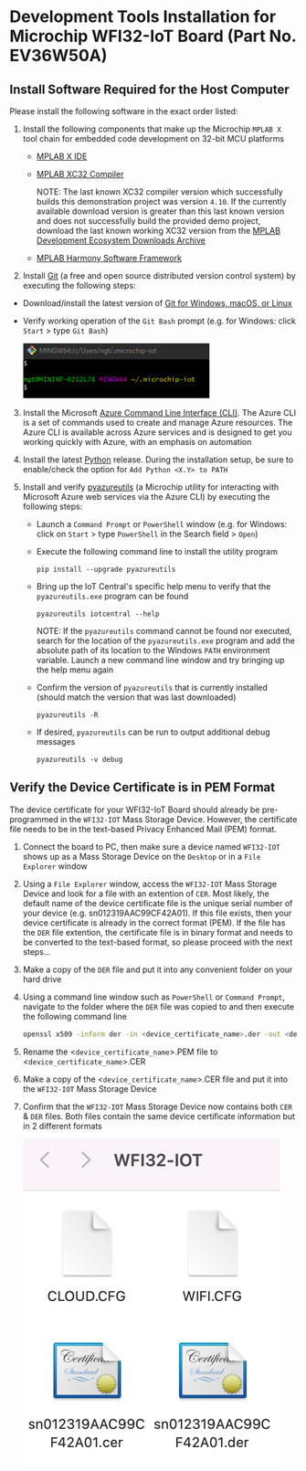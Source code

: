 # Development Tools Installation for Microchip WFI32-IoT Board (Part No. EV36W50A)

## Install Software Required for the Host Computer

Please install the following software in the exact order listed:

1. Install the following components that make up the Microchip `MPLAB X` tool chain for embedded code development on 32-bit MCU platforms

    - [MPLAB X IDE](https://www.microchip.com/mplab/mplab-x-ide)

    - [MPLAB XC32 Compiler](https://www.microchip.com/en-us/development-tools-tools-and-software/mplab-xc-compilers#tabs)

        NOTE: The last known XC32 compiler version which successfully builds this demonstration project was version `4.10`.  If the currently available download version is greater than this last known version and does not successfully build the provided demo project, download the last known working XC32 version from the [MPLAB Development Ecosystem Downloads Archive](https://www.microchip.com/en-us/tools-resources/archives/mplab-ecosystem)

    - [MPLAB Harmony Software Framework](https://microchipdeveloper.com/harmony3:mhc-overview)

2. Install [Git](https://git-scm.com) (a free and open source distributed version control system) by executing the following steps:

- Download/install the latest version of [Git for Windows, macOS, or Linux](https://git-scm.com/downloads)

- Verify working operation of the `Git Bash` prompt (e.g. for Windows: click `Start` > type `Git Bash`)

    <img src=".//media/image15.png"/>

3. Install the Microsoft [Azure Command Line Interface (CLI)](https://docs.microsoft.com/cli/azure/?view=azure-cli-latest). The Azure CLI is a set of commands used to create and manage Azure resources. The Azure CLI is available across Azure services and is designed to get you working quickly with Azure, with an emphasis on automation

4. Install the latest [Python](https://www.python.org) release. During the installation setup, be sure to enable/check the option for `Add Python <X.Y> to PATH`

5. Install and verify [pyazureutils](https://pypi.org/project/pyazureutils/) (a Microchip utility for interacting with Microsoft Azure web services via the Azure CLI) by executing the following steps:

   - Launch a `Command Prompt` or `PowerShell` window (e.g. for Windows: click on `Start` > type `PowerShell` in the Search field > `Open`)
   - Execute the following command line to install the utility program

        ```shell
        pip install --upgrade pyazureutils
        ```
   - Bring up the IoT Central's specific help menu to verify that the `pyazureutils.exe` program can be found
 
        ```shell
        pyazureutils iotcentral --help
        ```

        NOTE: If the `pyazureutils` command cannot be found nor executed, search for the location of the `pyazureutils.exe` program and add the absolute path of its location to the Windows `PATH` environment variable. Launch a new command line window and try bringing up the help menu again

    - Confirm the version of `pyazureutils` that is currently installed (should match the version that was last downloaded)
 
        ```shell
        pyazureutils -R
        ```
    - If desired, `pyazureutils` can be run to output additional debug messages
 
        ```shell
        pyazureutils -v debug
        ```
## Verify the Device Certificate is in PEM Format

 The device certificate for your WFI32-IoT Board should already be pre-programmed in the `WFI32-IOT` Mass Storage Device. However, the certificate file needs to be in the text-based Privacy Enhanced Mail (PEM) format.

 1. Connect the board to PC, then make sure a device named `WFI32-IOT` shows up as a Mass Storage Device on the `Desktop` or in a `File Explorer` window

 2. Using a `File Explorer` window, access the `WFI32-IOT` Mass Storage Device and look for a file with an extention of `CER`. Most likely, the default name of the device certificate file is the unique serial number of your device (e.g. sn012319AAC99CF42A01). If this file exists, then your device certificate is already in the correct format (PEM). If the file has the `DER` file extention, the certificate file is in binary format and needs to be converted to the text-based format, so please proceed with the next steps...

 3. Make a copy of the `DER` file and put it into any convenient folder on your hard drive

 4. Using a command line window such as `PowerShell` or `Command Prompt`, navigate to the folder where the `DER` file was copied to and then execute the following command line

     ```bash
     openssl x509 -inform der -in <device_certificate_name>.der -out <device_certificate_name>.pem
     ```

 5. Rename the <`device_certificate_name`>.PEM file to <`device_certificate_name`>.CER

 6. Make a copy of the <`device_certificate_name`>.CER file and put it into the `WFI32-IOT` Mass Storage Device

 7. Confirm that the `WFI32-IOT` Mass Storage Device now contains both `CER` & `DER` files. Both files contain the same device certificate information but in 2 different formats

     <img src=".//media/image20.png">